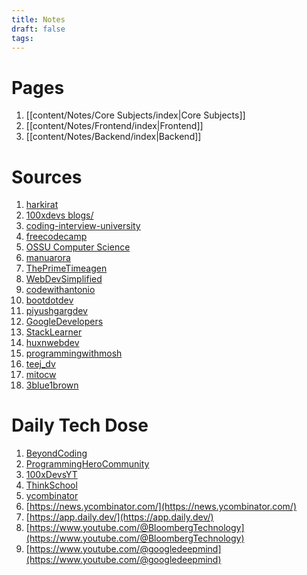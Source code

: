 ```yaml
---
title: Notes
draft: false
tags:
---
```

# Pages
1. [[content/Notes/Core Subjects/index|Core Subjects]]
2. [[content/Notes/Frontend/index|Frontend]]
3. [[content/Notes/Backend/index|Backend]]


# Sources
1. [harkirat](https://www.youtube.com/@harkirat1)
2. [100xdevs blogs/](https://projects.100xdevs.com/)
3. [coding-interview-university](https://github.com/jwasham/coding-interview-university)
4. [freecodecamp](https://www.youtube.com/@freecodecamp)
5. [OSSU Computer Science](https://github.com/ossu/computer-science)
6. [manuarora](https://www.youtube.com/@manuarora)
7. [ThePrimeTimeagen](https://www.youtube.com/@ThePrimeTimeagen)
8. [WebDevSimplified](https://www.youtube.com/@WebDevSimplified)
9. [codewithantonio](https://www.youtube.com/@codewithantonio)
10. [bootdotdev](https://www.youtube.com/@bootdotdev)
11. [piyushgargdev](https://www.youtube.com/@piyushgargdev)
12. [GoogleDevelopers](https://www.youtube.com/@GoogleDevelopers)
13. [StackLearner](https://www.youtube.com/@StackLearner)
14. [huxnwebdev](https://www.youtube.com/@huxnwebdev)
15. [programmingwithmosh](https://www.youtube.com/@programmingwithmosh)
16. [teej_dv](https://www.youtube.com/@teej_dv)
17. [mitocw](https://www.youtube.com/@mitocw)
18. [3blue1brown](https://www.youtube.com/@3blue1brown)

# Daily Tech Dose
1. [BeyondCoding](https://www.youtube.com/@BeyondCoding)
2. [ProgrammingHeroCommunity](https://www.youtube.com/@ProgrammingHeroCommunity)
3. [100xDevsYT](https://www.youtube.com/@100xDevsYT)
4. [ThinkSchool](https://www.youtube.com/@ThinkSchool)
5. [ycombinator](https://www.youtube.com/@ycombinator)
6. [https://news.ycombinator.com/](https://news.ycombinator.com/)
7. [https://app.daily.dev/](https://app.daily.dev/)
8. [https://www.youtube.com/@BloombergTechnology](https://www.youtube.com/@BloombergTechnology)
9. [https://www.youtube.com/@googledeepmind](https://www.youtube.com/@googledeepmind)